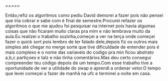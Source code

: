 
=====


Então,refiz os algoritmos como pediu David demorei a fazer pois não pensei que iria cobrar e sabe com é final de semestre.Procurei 
refazer os algoritmos o que me ajudou foi pesquisar na internet pois havia algumas coisas que não ficaram muito claras pra mim e não lembrava muito da aula.Eu realizei o trabalho sozinha,começei a ver na terça onde começei fazer o quick sort pois lembro de ter falado dele,depois fiz os outros mais simples até chegar no merge sorte que tive dificuldade de entender pois é mais complexo e o nome das variaveis do codigo  pra min ficou abstrato a,b,c partiçoes e talz e não tinha comentários.Mas deu certo consegui compreender teu código depois de um tempo.Com esse trabalho tive a oportunidade de ver a utilidade do swap e aprendi a ordenar vetor.O tempo que levei começei a fazer de manhã na ufc e terminei a noite em casa.

